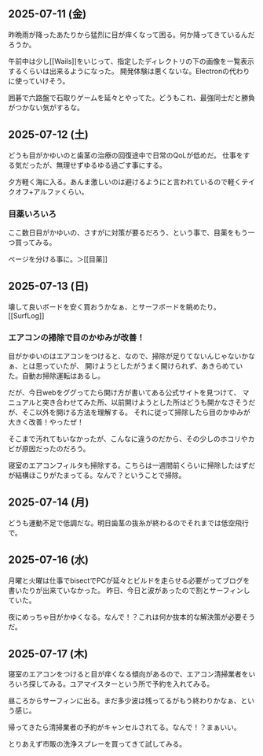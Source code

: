 ## 2025-07-11 (金)

昨晩雨が降ったあたりから猛烈に目が痒くなって困る。何か降ってきているんだろうか。

午前中は少し[[Wails]]をいじって、指定したディレクトリの下の画像を一覧表示するくらいは出来るようになった。
開発体験は悪くないな。Electronの代わりに使っていけそう。

囲碁で六路盤で石取りゲームを延々とやってた。どうもこれ、最強同士だと勝負がつかない気がするな。

## 2025-07-12 (土)

どうも目がかゆいのと歯茎の治療の回復途中で日常のQoLが低めだ。
仕事をする気だったが、無理せずゆるゆる過ごす事にする。

夕方軽く海に入る。あんま激しいのは避けるようにと言われているので軽くテイクオフ+アルファくらい。

### 目薬いろいろ

ここ数日目がかゆいの、さすがに対策が要るだろう、という事で、目薬をもう一つ買ってみる。

ページを分ける事に。＞[[目薬]]


## 2025-07-13 (日)

壊して良いボードを安く買おうかなぁ、とサーフボードを眺めたり。[[SurfLog]]

### エアコンの掃除で目のかゆみが改善！

目がかゆいのはエアコンをつけると、なので、掃除が足りてないんじゃないかなぁ、とは思っていたが、
開けようとしたがうまく開けられず、あきらめていた。自動お掃除運転はあるし。

だが、今日webをググってたら開け方が書いてある公式サイトを見つけて、
マニュアルと突き合わせてみた所、以前開けようとした所はどうも開かなさそうだが、そこ以外を開ける方法を理解する。
それに従って掃除したら目のかゆみが大きく改善！やったぜ！

そこまで汚れてもいなかったが、こんなに違うのだから、その少しのホコリやカビが原因だったのだろう。

寝室のエアコンフィルタも掃除する。こちらは一週間前くらいに掃除したはずだが結構ほこりがたまってる。なんで？ということで掃除。

## 2025-07-14 (月)

どうも運動不足で低調だな。明日歯茎の抜糸が終わるのでそれまでは低空飛行で。

## 2025-07-16 (水)

月曜と火曜は仕事でbisectでPCが延々とビルドを走らせる必要がってブログを書いたりが出来ていなかった。
昨日、今日と波があったので割とサーフィンしていた。

夜にめっちゃ目がかゆくなる。なんで！？これは何か抜本的な解決策が必要そうだ。

## 2025-07-17 (木)

寝室のエアコンをつけると目が痒くなる傾向があるので、エアコン清掃業者をいろいろ探してみる。ユアマイスターという所で予約を入れてみる。

昼ころからサーフィンに出る。まだ多少波は残ってるがもう終わりかなぁ、という感じ。

帰ってきたら清掃業者の予約がキャンセルされてる。なんで！？まぁいい。

とりあえず市販の洗浄スプレーを買ってきて試してみる。